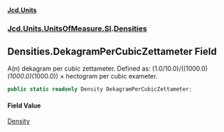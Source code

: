 #### [Jcd.Units](index.md 'index')
### [Jcd.Units.UnitsOfMeasure.SI](Jcd.Units.UnitsOfMeasure.SI.md 'Jcd.Units.UnitsOfMeasure.SI').[Densities](Densities.md 'Jcd.Units.UnitsOfMeasure.SI.Densities')

## Densities.DekagramPerCubicZettameter Field

A(n) dekagram per cubic zettameter. Defined as: (1.0/10.0)/((1000.0)*(1000.0)*(1000.0)) × hectogram per cubic exameter.

```csharp
public static readonly Density DekagramPerCubicZettameter;
```

#### Field Value
[Density](Density.md 'Jcd.Units.UnitTypes.Density')